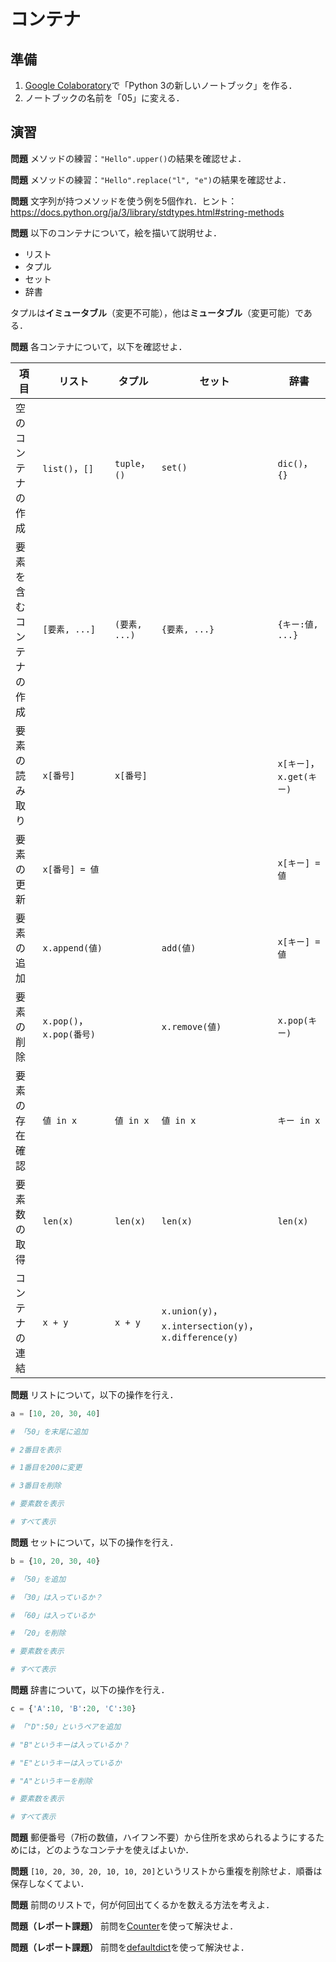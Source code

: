 # コンテナ

## 準備

1. [Google Colaboratory](https://research.google.com/colaboratory/)で「Python 3の新しいノートブック」を作る．
1. ノートブックの名前を「05」に変える．

## 演習

**問題** メソッドの練習：`"Hello".upper()`の結果を確認せよ．

**問題** メソッドの練習：`"Hello".replace("l", "e")`の結果を確認せよ．

**問題** 文字列が持つメソッドを使う例を5個作れ．ヒント：https://docs.python.org/ja/3/library/stdtypes.html#string-methods

**問題** 以下のコンテナについて，絵を描いて説明せよ．

* リスト
* タプル
* セット
* 辞書

タプルは**イミュータブル**（変更不可能），他は**ミュータブル**（変更可能）である．

**問題** 各コンテナについて，以下を確認せよ．

項目|リスト|タプル|セット|辞書
----|------|------|------|----
空のコンテナの作成|`list()`，`[]`|`tuple`，`()`|`set()`|`dic()`，`{}`
要素を含むコンテナの作成|`[要素, ...]`|`(要素, ...)`|`{要素, ...}`|`{キー:値, ...}`
要素の読み取り|`x[番号]`|`x[番号]`||`x[キー]`，`x.get(キー)`
要素の更新|`x[番号] = 値`|||`x[キー] = 値`
要素の追加|`x.append(値)`||`add(値)`|`x[キー] = 値`
要素の削除|`x.pop()`，`x.pop(番号)`||`x.remove(値)`|`x.pop(キー)`
要素の存在確認|`値 in x`|`値 in x`|`値 in x`|`キー in x`
要素数の取得|`len(x)`|`len(x)`|`len(x)`|`len(x)`
コンテナの連結|`x + y`|`x + y`|`x.union(y)`，`x.intersection(y)`，`x.difference(y)`|

**問題** リストについて，以下の操作を行え．

```python
a = [10, 20, 30, 40]

# 「50」を末尾に追加

# 2番目を表示

# 1番目を200に変更

# 3番目を削除

# 要素数を表示

# すべて表示
```

**問題** セットについて，以下の操作を行え．

```python
b = {10, 20, 30, 40}

# 「50」を追加

# 「30」は入っているか？

# 「60」は入っているか

# 「20」を削除

# 要素数を表示

# すべて表示
```

**問題** 辞書について，以下の操作を行え．

```python
c = {'A':10, 'B':20, 'C':30}

# 「"D":50」というペアを追加

# "B"というキーは入っているか？

# "E"というキーは入っているか

# "A"というキーを削除

# 要素数を表示

# すべて表示
```

**問題** 郵便番号（7桁の数値，ハイフン不要）から住所を求められるようにするためには，どのようなコンテナを使えばよいか．

**問題** `[10, 20, 30, 20, 10, 10, 20]`というリストから重複を削除せよ．順番は保存しなくてよい．

**問題** 前問のリストで，何が何回出てくるかを数える方法を考えよ．

**問題（レポート課題）** 前問を[Counter](https://docs.python.org/ja/3/library/collections.html#collections.Counter)を使って解決せよ．

**問題（レポート課題）** 前問を[defaultdict](https://docs.python.org/ja/3/library/collections.html#collections.defaultdict)を使って解決せよ．
